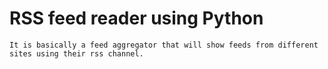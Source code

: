 # RSS feed reader using Python

    It is basically a feed aggregator that will show feeds from different sites using their rss channel.


